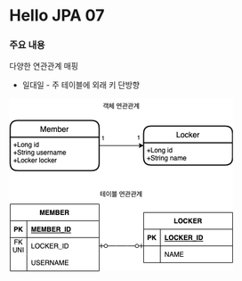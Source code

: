 # Hello JPA 07

### 주요 내용
 다양한 연관관계 매핑  
 - 일대일 - 주 테이블에 외래 키 단방향

![일대일 - 주 테이블에 외래 키 단방향](images/IMG_01.png)